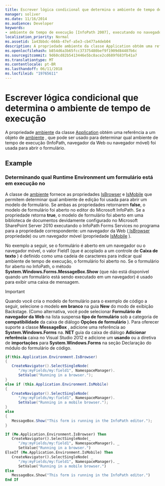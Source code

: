 ```yaml
---
title: Escrever lógica condicional que determina o ambiente de tempo de execução
manager: soliver
ms.date: 11/16/2014
ms.audience: Developer
keywords:
- ambiente de tempo de execução [InfoPath 2007], executando no navegador [InfoPath 2007], InfoPath 2007, determinando o ambiente de tempo de execução em execução no infopath [infopath 2007]
localization_priority: Normal
ms.assetid: 1a43bbdc-666b-47ef-a5e3-cb477a4deb04
description: A propriedade ambiente da classe Application obtém uma referência a um objeto de ambiente, que pode ser usado para determinar qual ambiente de tempo de execução (InfoPath, navegador da Web ou navegador móvel) foi usada para abrir o formulário.
ms.openlocfilehash: b854d6a3b65fcc37375480bef9f1909d84407b6c
ms.sourcegitcommit: 9d60cd82b5413446e5bc8ace2cd689f683fb41a7
ms.translationtype: MT
ms.contentlocale: pt-BR
ms.lasthandoff: 06/11/2018
ms.locfileid: "19765611"
---
```

# <a name="write-conditional-logic-that-determines-the-run-time-environment"></a>Escrever lógica condicional que determina o ambiente de tempo de execução

A propriedade [ambiente](https://msdn.microsoft.com/library/Microsoft.Office.InfoPath.Application.Environment.aspx) da classe [Application](https://msdn.microsoft.com/library/Microsoft.Office.InfoPath.Application.aspx) obtém uma referência a um objeto de [ambiente](https://msdn.microsoft.com/library/Microsoft.Office.InfoPath.Environment.aspx) , que pode ser usado para determinar qual ambiente de tempo de execução (InfoPath, navegador da Web ou navegador móvel) foi usada para abrir o formulário. 
  
## <a name="example"></a>Example

### <a name="determining-which-runtime-environment-a-form-is-running-in"></a>Determinando qual Runtime Environment um formulário está em execução no

A classe de [ambiente](https://msdn.microsoft.com/library/Microsoft.Office.InfoPath.Environment.aspx) fornece as propriedades [IsBrowser](https://msdn.microsoft.com/library/Microsoft.Office.InfoPath.Environment.IsBrowser.aspx) e [IsMobile](https://msdn.microsoft.com/library/Microsoft.Office.InfoPath.Environment.IsMobile.aspx) que permitem determinar qual ambiente de edição foi usada para abrir um modelo de formulário. Se ambas as propriedades retornarem **false**, o modelo de formulário foi aberto no editor do Microsoft InfoPath. Se a propriedade retorna **true**, o modelo de formulário foi aberto em uma biblioteca de documentos devidamente configurado no Microsoft SharePoint Server 2010 executando o InfoPath Forms Services no programa para a propriedade correspondente: um navegador da Web ([ IsBrowser](https://msdn.microsoft.com/library/Microsoft.Office.InfoPath.Environment.IsBrowser.aspx) propriedade) ou um navegador móvel (propriedade [IsMobile](https://msdn.microsoft.com/library/Microsoft.Office.InfoPath.Environment.IsMobile.aspx) ). 
  
No exemplo a seguir, se o formulário é aberto em um navegador ou o navegador móvel, o valor Field1 (que é acoplado a um controle de **Caixa de texto** ) é definido como uma cadeia de caracteres para indicar qual ambiente de tempo de execução, o formulário foi aberto no. Se o formulário for aberto no InfoPath, o método **System.Windows.Forms.MessageBox.Show** (que não está disponível quando um formulário está sendo executado em um navegador) é usado para exibir uma caixa de mensagem. 
  
> [!IMPORTANT]
> Quando você cria o modelo de formulário para o exemplo de código a seguir, selecione o modelo **em branco** na guia **New** do modo de exibição Backstage. (Como alternativa, você pode selecionar **Formulário de navegador da Web** na lista suspensa **tipo de formulário** sob a categoria de **compatibilidade** da caixa de diálogo **Opções de formulário** ). Para oferecer suporte a classe **MessageBox** , adicione uma referência ao **System.Windows.Forms** na. **NET** guia da caixa de diálogo **Adicionar referência** caixa no Visual Studio 2012 e adicione um **usando** ou a diretiva de **importações** para **System.Windows.Forms** na seção Declaração do módulo do formulário de código. 
  
```cs
if(this.Application.Environment.IsBrowser)
{
   CreateNavigator().SelectSingleNode(
      "/my:myFields/my:field1", NamespaceManager).
      SetValue("Running in a browser.");
}
else if (this.Application.Environment.IsMobile)
{
   CreateNavigator().SelectSingleNode(
      "/my:myFields/my:field1", NamespaceManager).
      SetValue("Running in a mobile browser.");
}
else
{
   MessageBox.Show("This form is running in the InfoPath editor.");
}
```

```vb
If (Me.Application.Environment.IsBrowser) Then
   CreateNavigator().SelectSingleNode(_
      "/my:myFields/my:field1", NamespaceManager). _
      SetValue("Running in a browser.")
ElseIf (Me.Application.Environment.IsMobile) Then
   CreateNavigator().SelectSingleNode( _
      "/my:myFields/my:field1", NamespaceManager). _
      SetValue("Running in a mobile browser.")
Else
   MessageBox.Show("This form is running in the InfoPath editor.")
End If
```


